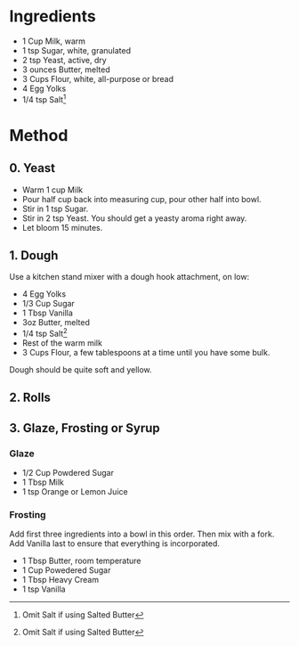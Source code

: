 # Ingredients

- 1 Cup Milk, warm
- 1 tsp Sugar, white, granulated
- 2 tsp Yeast, active, dry
- 3 ounces Butter, melted
- 3 Cups Flour, white, all-purpose or bread
- 4 Egg Yolks
- 1/4 tsp Salt[^1]

# Method


## 0. Yeast
- Warm 1 cup Milk
- Pour half cup back into measuring cup, pour other half into bowl.
- Stir in 1 tsp Sugar.
- Stir in 2 tsp Yeast. You should get a yeasty aroma right away.
- Let bloom 15 minutes.

## 1. Dough

Use a kitchen stand mixer with a dough hook attachment, on low:

- 4 Egg Yolks
- 1/3 Cup Sugar
- 1 Tbsp Vanilla
- 3oz Butter, melted
- 1/4 tsp Salt[^1]
- Rest of the warm milk
- 3 Cups Flour, a few tablespoons at a time until you have some bulk. 

Dough should be quite soft and yellow.

## 2. Rolls



## 3. Glaze, Frosting or Syrup

### Glaze

- 1/2 Cup Powdered Sugar
- 1 Tbsp Milk
- 1 tsp Orange or Lemon Juice

### Frosting

Add first three ingredients into a bowl in this order. Then mix with a fork. Add Vanilla last to ensure that everything is incorporated.

- 1 Tbsp Butter, room temperature
- 1 Cup Powedered Sugar
- 1 Tbsp Heavy Cream
- 1 tsp Vanilla


[^1]: Omit Salt if using Salted Butter

